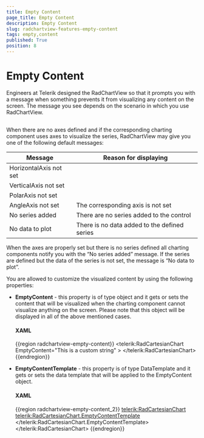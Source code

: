 ```yaml
---
title: Empty Content
page_title: Empty Content
description: Empty Content
slug: radchartview-features-empty-content
tags: empty,content
published: True
position: 8
---
```


# Empty Content



Engineers at Telerik designed the RadChartView so that it prompts you with a message when something prevents it from visualizing any content on the screen. The message you see depends on the scenario in which you use RadChartView.

## 

When there are no axes defined and if the corresponding charting component uses axes to visualize the series, RadChartView may give you one of the following default messages:

|Message|Reason for displaying|
|-------|---------------------|
|HorizontalAxis not set|      |
|VerticalAxis not set|        |
|PolarAxis not set|           | 
|AngleAxis not set|The corresponding axis is not set|
|No series added|There are no series added to the control|
|No data to plot|There is no data added to the defined series|

When the axes are properly set but there is no series defined all charting components notify you with the “No series added” message. If the series are defined but the data of the series is not set, the message is “No data to plot”.

You are allowed to customize the visualized content by using the following properties:
        

* __EmptyContent__ - this property is of type object and it gets or sets the content that will be visualized when the charting component cannot visualize anything on the screen. Please note that this object will be displayed in all of the above mentioned cases.            

	#### __XAML__
	{{region radchartview-empty-content}}
		<telerik:RadCartesianChart EmptyContent="This is a custom string" >
		</telerik:RadCartesianChart>
	{{endregion}}

* __EmptyContentTemplate__ - this property is of type DataTemplate and it gets or sets the data template that will be applied to the EmptyContent object.

	#### __XAML__
	{{region radchartview-empty-content_2}}
		<telerik:RadCartesianChart>
			<telerik:RadCartesianChart.EmptyContentTemplate>
				<DataTemplate>
					<StackPanel>
						  <Image Source="Error.jpg"></Image>
						  <TextBlock Text="There is an error in the settings of the control!"></TextBlock>
					</StackPanel>
				</DataTemplate>
			</telerik:RadCartesianChart.EmptyContentTemplate>
		</telerik:RadCartesianChart>
	{{endregion}}